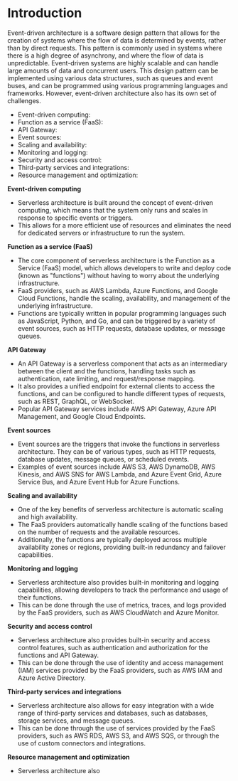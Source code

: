 # Introduction

Event-driven architecture is a software design pattern that allows for the creation of systems where the flow of data is determined by events, rather than by direct requests. This pattern is commonly used in systems where there is a high degree of asynchrony, and where the flow of data is unpredictable. Event-driven systems are highly scalable and can handle large amounts of data and concurrent users. This design pattern can be implemented using various data structures, such as queues and event buses, and can be programmed using various programming languages and frameworks. However, event-driven architecture also has its own set of challenges.

* Event-driven computing:
* Function as a service (FaaS):
* API Gateway:
* Event sources:
* Scaling and availability:
* Monitoring and logging:
* Security and access control:
* Third-party services and integrations:
* Resource management and optimization:

**Event-driven computing**

* Serverless architecture is built around the concept of event-driven computing, which means that the system only runs and scales in response to specific events or triggers.
* This allows for a more efficient use of resources and eliminates the need for dedicated servers or infrastructure to run the system.

**Function as a service (FaaS)**

* The core component of serverless architecture is the Function as a Service (FaaS) model, which allows developers to write and deploy code (known as "functions") without having to worry about the underlying infrastructure.
* FaaS providers, such as AWS Lambda, Azure Functions, and Google Cloud Functions, handle the scaling, availability, and management of the underlying infrastructure.
* Functions are typically written in popular programming languages such as JavaScript, Python, and Go, and can be triggered by a variety of event sources, such as HTTP requests, database updates, or message queues.

**API Gateway**

* An API Gateway is a serverless component that acts as an intermediary between the client and the functions, handling tasks such as authentication, rate limiting, and request/response mapping.
* It also provides a unified endpoint for external clients to access the functions, and can be configured to handle different types of requests, such as REST, GraphQL, or WebSocket.
* Popular API Gateway services include AWS API Gateway, Azure API Management, and Google Cloud Endpoints.

**Event sources**

* Event sources are the triggers that invoke the functions in serverless architecture. They can be of various types, such as HTTP requests, database updates, message queues, or scheduled events.
* Examples of event sources include AWS S3, AWS DynamoDB, AWS Kinesis, and AWS SNS for AWS Lambda, and Azure Event Grid, Azure Service Bus, and Azure Event Hub for Azure Functions.

**Scaling and availability**

* One of the key benefits of serverless architecture is automatic scaling and high availability.
* The FaaS providers automatically handle scaling of the functions based on the number of requests and the available resources.
* Additionally, the functions are typically deployed across multiple availability zones or regions, providing built-in redundancy and failover capabilities.

**Monitoring and logging**

* Serverless architecture also provides built-in monitoring and logging capabilities, allowing developers to track the performance and usage of their functions.
* This can be done through the use of metrics, traces, and logs provided by the FaaS providers, such as AWS CloudWatch and Azure Monitor.

**Security and access control**

* Serverless architecture also provides built-in security and access control features, such as authentication and authorization for the functions and API Gateway.
* This can be done through the use of identity and access management (IAM) services provided by the FaaS providers, such as AWS IAM and Azure Active Directory.

**Third-party services and integrations**

* Serverless architecture also allows for easy integration with a wide range of third-party services and databases, such as databases, storage services, and message queues.
* This can be done through the use of services provided by the FaaS providers, such as AWS RDS, AWS S3, and AWS SQS, or through the use of custom connectors and integrations.

**Resource management and optimization**

* Serverless architecture also
